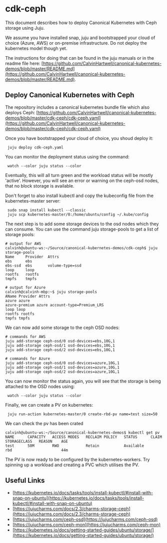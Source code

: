 # cdk-ceph

This document describes how to deploy Canonical Kubernetes with Ceph storage using Juju.

We assume you have installed snap, juju and bootstrapped your cloud of choice (Azure, AWS) or on-premise infrastructure. Do not deploy the kubernetes model though yet.

The instructions for doing that can be found in the juju manuals or in the readme file here: [https://github.com/CalvinHartwell/canonical-kubernetes-demos/blob/master/README.md](https://github.com/CalvinHartwell/canonical-kubernetes-demos/blob/master/README.md).

## Deploy Canonical Kubernetes with Ceph

The repository includes a canonical kubernetes bundle file which also deploys Ceph: [https://github.com/CalvinHartwell/canonical-kubernetes-demos/blob/master/cdk-ceph/cdk-ceph.yaml](https://github.com/CalvinHartwell/canonical-kubernetes-demos/blob/master/cdk-ceph/cdk-ceph.yaml)

Once you have bootstrapped your cloud of choice, you shoud deploy it:

```
 juju deploy cdk-ceph.yaml
```

You can monitor the deployment status using the command:

```
 watch --color juju status --color
```

Eventually, this will all turn green and the workload status will be mostly 'active'. However, you will see an error or warning on the ceph-osd nodes, that no block storage is available.

Don't forget to also install kubectl and copy the kubeconfig file from the kubernetes-master server:

```
 sudo snap install kubectl --classic
 juju scp kubernetes-master/0:/home/ubuntu/config ~/.kube/config
```

The next step is to add some storage devices to the osd nodes which they can consume. You can use the command juju storage-pools to get a list of storage pools:

```
# output for AWS
calvinh@ubuntu-ws:~/Source/canonical-kubernetes-demos/cdk-ceph$ juju storage-pools
Name     Provider  Attrs
ebs      ebs       
ebs-ssd  ebs       volume-type=ssd
loop     loop      
rootfs   rootfs    
tmpfs    tmpfs

# output for Azure
calvinh@calvinh-mbp:~$ juju storage-pools
AName Provider Attrs
azure azure
azure-premium azure account-type=Premium_LRS
loop loop
rootfs rootfs
tmpfs tmpfs
```

We can now add some storage to the ceph OSD nodes:

```
# commands for AWS
juju add-storage ceph-osd/0 osd-devices=ebs,10G,1
juju add-storage ceph-osd/1 osd-devices=ebs,10G,1
juju add-storage ceph-osd/2 osd-devices=ebs,10G,1

# commands for Azure
juju add-storage ceph-osd/0 osd-devices=azure,10G,1
juju add-storage ceph-osd/1 osd-devices=azure,10G,1
juju add-storage ceph-osd/2 osd-devices=azure,10G,1
```

You can now monitor the status again, you will see that the storage is being attached to the OSD nodes using:

```
 watch --color juju status --color
```

Finally, we can create a PV on kubernetes:

```
 juju run-action kubernetes-master/0 create-rbd-pv name=test size=50
```

We can check the pv has been crated

```
calvinh@ubuntu-ws:~/Source/canonical-kubernetes-demos$ kubectl get pv
NAME      CAPACITY   ACCESS MODES   RECLAIM POLICY   STATUS      CLAIM     STORAGECLASS   REASON    AGE
test      50M        RWO            Retain           Available             rbd                      44m

```

The PV is now ready to be configured by the kubernetes-workers. Try spinning up a workload and creating a PVC which utilises the PV.

## Useful Links
- [https://kubernetes.io/docs/tasks/tools/install-kubectl/#install-with-snap-on-ubuntu](https://kubernetes.io/docs/tasks/tools/install-kubectl/#install-with-snap-on-ubuntu)
- [https://jujucharms.com/docs/2.3/charms-storage-ceph](https://jujucharms.com/docs/2.3/charms-storage-ceph)
- [https://jujucharms.com/ceph-osd](https://jujucharms.com/ceph-osd)
- [https://jujucharms.com/ceph-mon](https://jujucharms.com/ceph-mon)
- [https://kubernetes.io/docs/getting-started-guides/ubuntu/storage/](https://kubernetes.io/docs/getting-started-guides/ubuntu/storage/)
